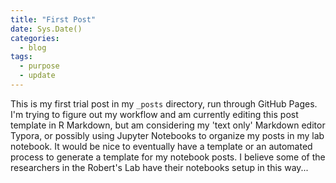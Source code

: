 ```yaml
---
title: "First Post"
date: Sys.Date()
categories:
  - blog
tags:
  - purpose
  - update
---
```


This is my first trial post in my `_posts` directory, run through GitHub Pages.
I'm trying to figure out my workflow and am currently editing this post template in R Markdown, but am considering my 'text only' Markdown editor Typora, or possibly using Jupyter Notebooks to organize my posts in my lab notebook. It would be nice to eventually have a template or an automated process to generate a template for my notebook posts. I believe some of the researchers in the Robert's Lab have their notebooks setup in this way... 




